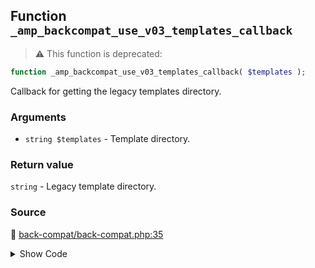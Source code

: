 ## Function `_amp_backcompat_use_v03_templates_callback`

> :warning: This function is deprecated: 

```php
function _amp_backcompat_use_v03_templates_callback( $templates );
```

Callback for getting the legacy templates directory.

### Arguments

* `string $templates` - Template directory.

### Return value

`string` - Legacy template directory.

### Source

:link: [back-compat/back-compat.php:35](../../back-compat/back-compat.php#L35-L37)

<details>
<summary>Show Code</summary>

```php
function _amp_backcompat_use_v03_templates_callback( $templates ) {
	return AMP__DIR__ . '/back-compat/templates-v0-3';
}
```

</details>
